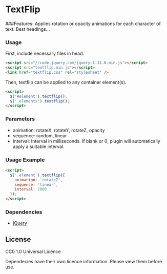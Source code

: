 TextFlip
========

###Features:
Applies rotation or opacity animations for each character of text. Best headings...

### Usage
First, include necessary files in head.
```html
<script src="//code.jquery.com/jquery-1.11.0.min.js"></script>
<script src="textflip.min.js"></script>
<link href="textflip.css" rel="stylesheet" />
```

Then, textflip can be applied to any container element(s).
```html
<script>
  $('#element').textflip();
  $('.elements').textflip();
</script>
```

### Parameters
* animation: rotateX, rotateY, rotateZ, opacity
* sequence: random, linear
* interval: Interval in milliseconds. If blank or 0, plugin will automatically apply a suitable interval.

### Usage Example
```html
<script>
  $('.element').textflip({
    animation: 'rotateZ',
    sequence: 'linear',
    interval: 2000
  });
</script>
```


### Dependencies
* [jQuery](http://jquery.com/)

License
------------
CC0 1.0 Universal Licence

Dependecies have their own licence information. Please view them before use.
